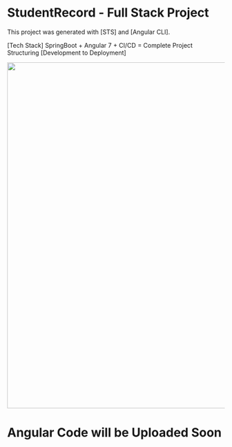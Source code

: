 # StudentRecord - Full Stack Project

This project was generated with [STS] and [Angular CLI].

[Tech Stack]
SpringBoot + Angular 7 + CI/CD = Complete Project Structuring [Development to Deployment]


<p align="center">
<img width="800px"  src="https://github.com/Only1Ryu/StudentRecord/blob/master/img.png">
</p>


# Angular Code will be Uploaded Soon
